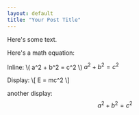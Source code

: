 ```yaml
---
layout: default
title: "Your Post Title"
---
```


Here's some text.

Here's a math equation:

Inline: \\( a^2 + b^2 = c^2 \\) $a^2 + b^2 = c^2$

Display:
\\[ E = mc^2 \\]

another display: $$a^2 + b^2 = c^2$$
